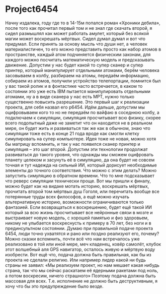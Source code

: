 # Project6454

Начну издалека, году где то в 14-15м попался роман «Хроники дебила», после того как прочитал первый том и не знал где скачать второй, я сидел размышлял как может работать амулет, который без всякой магии может воскрешать мёртвых. Сидел думал думал и вот что придумал. Если принять за основу мысль что души нет, а человек материалистичен, то его можно представить просто как набор атомов в пространстве, каждый атом подчиняется физическим законам, для каждого можно посчитать математическую модель и предсказывать движение. Допустим у нас будет какой то супер сканер и супер принтер, который манипулирует отдельными атомами, берём человека засовываем в колбу, разбираем на атомы, передаём информацию, собираем из атомов, получили устройство телепортации, помнится был у вас такой ролик и в фонтастике часто встречается, в каком то состоянии это уже есть IBM пытается манипулировать отдельными атомами, ну а в виде сканера у нас есть МРТ, нужно только существенно повысить разрешение. Это первый шаг к реализации проекта, для себя назвал его p6454.
Идём дальше, допустим мы оцифровываем кого то но не передаём по вайфаю в соседнюю колбу, а подключаем к симуляции, симуляция просчитывает всю физику, скорее всего подопытный даже не заметит что он находится не в реальном мире, он будет жить и развиваться так же как в обычном, знаю что симуляции тоже есть в конце 21 года вроде как смогли клетку симулировать на супер компьютере. Идея тоже не новая, можно хотя бы матрицу вспомнить, и так у нас появился сканер принтер и симуляция – это шаг второй. 
Допустим эти технологии продолжат развиваться до такого уровня, что однажды мы сможем оцифровать планету целеком и засунуть её в симуляцию, да она будет не совсем точная и тут надежда на сильный ИИ, который дорисует необходимые элементы до точного соответствия. Что можно с этим делать? Можно запустить симуляцию в обратном времени. Что то мне подсказывает что реверс симуляции технически проще. Вот мы пришли к финалу, можно будет как на видаке мотать историю, воскрешать мёртвых, прочитать второй том мёртвых душ Гоголя, или перечитать вообще все потерянные труды всех философов, а ещё можно изучать альтернативную историю, возможности ограничиваются только фантазией. Если возвращаться к воскрешению, будет ещё такой ИИ который за всю жизнь просчитывает все нейронные связи в мозге и выстраивает новую модель, с хорошей памятью и физ здоровьем, никому не улыбается воскреснусть к примеру в 70 лет, без ноги и в прединсультном состоянии. 
Думаю при правильной подаче проекта 6454, люди точно ухватятся и рано или поздно реализуют его, почему? Можно сказки вспомнить, почти всё что нам встречалось уже реализовано в той или иной мере, меч кладенец, ковёр самолёт, клубок этот волшебный аля GPS навигатор, осталось живую и мёртвую воду изобрести.
Вот ещё что, подача должна быть правильная, как бы из проекта не сделали религию. Или например лидер какой ни будь страны не заявил: «Мы реализуем проект, но нам мешает какая нибудь страна, так что мы сейчас раскатаем её ядерными ракетами под ноль, а потом воскресим, ничего страшного» Поэтому подача должна быть массовая для всех. Т.е. исполнение не должно быть деструктивным, я хочу что бы это предупреждение было везде.
